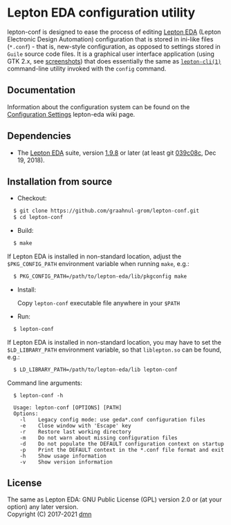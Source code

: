 Lepton EDA configuration utility
================================

lepton-conf is designed to ease the process of editing [Lepton EDA](https://github.com/lepton-eda/lepton-eda)
(Lepton Electronic Design Automation)
configuration that is stored in ini-like files (`*.conf`) - that is, new-style configuration, as opposed
to settings stored in `Guile` source code files. It is a graphical user interface application
(using GTK 2.x, see [screenshots](https://graahnul-grom.github.io/lepton-conf)) that does
essentially the same as [`lepton-cli(1)`](https://graahnul-grom.github.io/ref-man/lepton-cli.html)
command-line utility invoked with the `config` command.
<br />

Documentation
------------
Information about the configuration system can be found on the [Configuration Settings](https://github.com/lepton-eda/lepton-eda/wiki/Configuration-Settings) lepton-eda wiki page.

Dependencies
------------

- The [Lepton EDA](https://github.com/lepton-eda/lepton-eda) suite, version [1.9.8](https://github.com/lepton-eda/lepton-eda/releases/tag/1.9.8-20190928) or later
(at least git [039c08c](https://github.com/lepton-eda/lepton-eda/commit/039c08c6fd106a8402cc690206eeae3ac4d1a7e7), Dec 19, 2018).

Installation from source
------------------------

* Checkout:

```sh
  $ git clone https://github.com/graahnul-grom/lepton-conf.git
  $ cd lepton-conf
```

* Build:

```sh
  $ make
```

  If Lepton EDA is installed in non-standard location, adjust the `$PKG_CONFIG_PATH`
  environment variable when running `make`, e.g.:

```sh
  $ PKG_CONFIG_PATH=/path/to/lepton-eda/lib/pkgconfig make
```

* Install:

  Copy `lepton-conf` executable file anywhere in your `$PATH`

* Run:

```sh
  $ lepton-conf
```

  If Lepton EDA is installed in non-standard location, you may have to set the
  `$LD_LIBRARY_PATH` environment variable, so that `liblepton.so` can be found, e.g.:

```sh
  $ LD_LIBRARY_PATH=/path/to/lepton-eda/lib lepton-conf
```

  Command line arguments:

```
  $ lepton-conf -h

  Usage: lepton-conf [OPTIONS] [PATH]
  Options:
    -l    Legacy config mode: use geda*.conf configuration files
    -e    Close window with 'Escape' key
    -r    Restore last working directory
    -m    Do not warn about missing configuration files
    -d    Do not populate the DEFAULT configuration context on startup
    -p    Print the DEFAULT context in the *.conf file format and exit
    -h    Show usage information
    -v    Show version information
```

License
-------
The same as Lepton EDA: GNU Public License (GPL) version 2.0 or (at your option) any later version.
<br />
Copyright (C) 2017-2021 [dmn](https://github.com/graahnul-grom)

